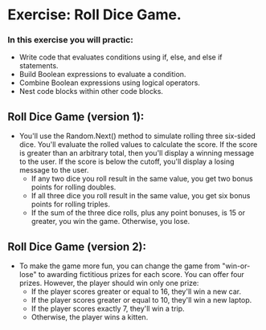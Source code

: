 # Exercise: Roll Dice Game.
### In this exercise you will practic:
- Write code that evaluates conditions using if, else, and else if statements.
- Build Boolean expressions to evaluate a condition.
- Combine Boolean expressions using logical operators.
- Nest code blocks within other code blocks.


## Roll Dice Game (version 1):
- You'll use the Random.Next() method to simulate rolling three six-sided dice. You'll evaluate the rolled values to calculate the score. 
  If the score is greater than an arbitrary total, then you'll display a winning message to the user. If the score is below the cutoff, 
  you'll display a losing message to the user.
    - If any two dice you roll result in the same value, you get two bonus points for rolling doubles.
    - If all three dice you roll result in the same value, you get six bonus points for rolling triples.
    - If the sum of the three dice rolls, plus any point bonuses, is 15 or greater, you win the game. Otherwise, you lose.

## Roll Dice Game (version 2):
- To make the game more fun, you can change the game from "win-or-lose" to awarding fictitious prizes for each score. 
  You can offer four prizes. However, the player should win only one prize:
    - If the player scores greater or equal to 16, they'll win a new car.
    - If the player scores greater or equal to 10, they'll win a new laptop.
    - If the player scores exactly 7, they'll win a trip.
    - Otherwise, the player wins a kitten.